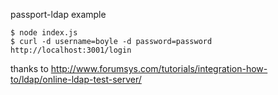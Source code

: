 passport-ldap example

    $ node index.js
    $ curl -d username=boyle -d password=password http://localhost:3001/login

thanks to http://www.forumsys.com/tutorials/integration-how-to/ldap/online-ldap-test-server/
